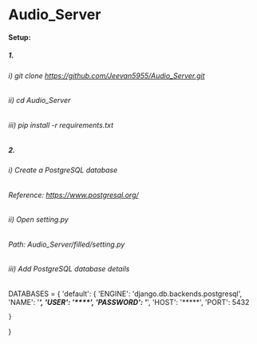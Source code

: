 ﻿# Audio_Server
 
 #### Setup:
 
 ##### 1.
 
 ###### i) git clone https://github.com/Jeevan5955/Audio_Server.git
 ###### ii) cd Audio_Server
 ###### iii) pip install -r requirements.txt
 
 ##### 2.
 
 ###### i) Create a PostgreSQL database
 ###### Reference: https://www.postgresql.org/
 ###### ii) Open setting.py 
 ###### Path: Audio_Server/filled/setting.py
 ###### iii) Add PostgreSQL database details
 DATABASES = {
    'default': {
        'ENGINE': 'django.db.backends.postgresql',
        'NAME':  '*****',
        'USER': '****',
        'PASSWORD': '*****',
        'HOST': '*****',
        'PORT': 5432

    }
}

 
 


